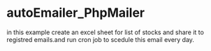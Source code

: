 # autoEmailer_PhpMailer
in this example create an excel sheet for list of stocks and share it to registred emails.and run cron job to scedule this email every day. 
